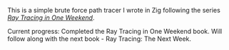 This is a simple brute force path tracer I wrote in Zig following the series [_Ray Tracing in One Weekend_](https://raytracing.github.io).

Current progress: Completed the Ray Tracing in One Weekend book. Will follow along with the next book - Ray Tracing: The Next Week.
